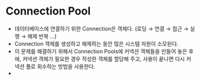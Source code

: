 # Connection Pool
* 데이터베이스에 연결하기 위한 Connection은 객체다. (로딩 → 연결 → 접근 → 실행 → 해제 반복 ...)
* Connection 객체를 생성하고 해제하는 동안 많은 시스템 자원이 소모된다.
* 이 문제를 해결하기 위해서 Connection Pools에 커넥션 객체들을 만들어 놓은 후에, 커넥션 객체가 필요한 경우 작성한 객체를 할당해 주고, 사용이 끝나면 다시 커넥션 풀로 회수하는 방법을 사용한다.
* 
